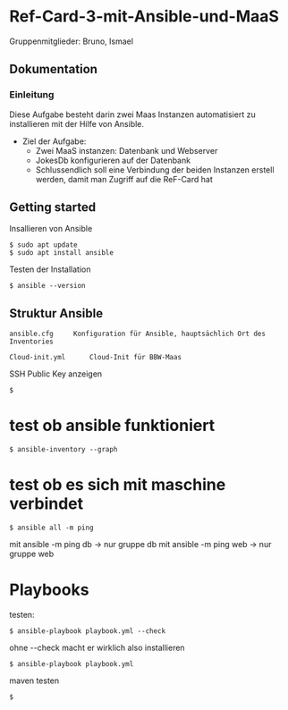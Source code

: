 # Ref-Card-3-mit-Ansible-und-MaaS
Gruppenmitglieder: Bruno, Ismael
## Dokumentation
### Einleitung
Diese Aufgabe besteht darin zwei Maas Instanzen automatisiert zu installieren mit der Hilfe von Ansible. 
- Ziel der Aufgabe:
  -  Zwei MaaS instanzen: Datenbank und Webserver
  -  JokesDb konfigurieren auf der Datenbank
  -  Schlussendlich soll eine Verbindung der beiden Instanzen erstell werden, damit man Zugriff auf die ReF-Card hat


## Getting started

Insallieren von Ansible
```
$ sudo apt update
$ sudo apt install ansible
```

Testen der Installation
```
$ ansible --version
```

## Struktur Ansible

```
ansible.cfg     Konfiguration für Ansible, hauptsächlich Ort des Inventories

Cloud-init.yml      Cloud-Init für BBW-Maas
```
SSH Public Key anzeigen
```
$ 
```
# test ob ansible funktioniert
```
$ ansible-inventory --graph
```
# test ob es sich mit maschine verbindet
```
$ ansible all -m ping
```
mit ansible -m ping db -> nur gruppe db
mit ansible -m ping web -> nur gruppe web

# Playbooks
testen:
```
$ ansible-playbook playbook.yml --check
```
ohne --check macht er wirklich also installieren
```
$ ansible-playbook playbook.yml
```

maven testen
```
$ 
```
